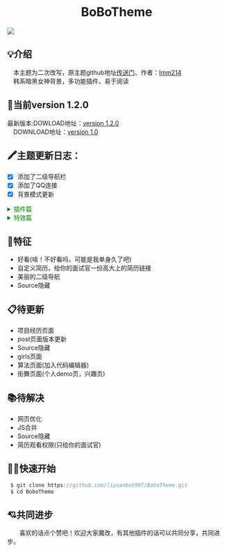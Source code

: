 <h1 align="center">BoBoTheme</h1>

<img align="center" src="https://picturestr.oss-cn-shanghai.aliyuncs.com/img/20200312152839.png">

## 💡介绍
&emsp;本主题为二次改写，原主题github地址[传送门](https://github.com/lmm214/gridea-theme-breek/)、作者：[Imm214](https://github.com/lmm214)<br/>
&emsp;韩系暗黑女神背景，多功能插件，易于阅读
## 🔫当前version 1.2.0
最新版本:DOWLOAD地址：[version 1.2.0](https://github.com/liyuanbo1997/BoboTheme/releases)<br/>
&ensp;&ensp;DOWNLOAD地址：[version 1.0](https://github.com/liyuanbo1997/BoboTheme/releases)
## 🖍主题更新日志：
- [X] 添加了二级导航栏
- [X] 添加了QQ连接
- [X] 背景模式更新

<details>
<summary style="color:green">插件篇</summary>
<p style="color:yellow">&emsp;live2d 看板娘</p>
<p>&emsp;时间运行显示</p>
<p>&emsp;二级导航链接更新</p>
<p>&emsp;个人简历模板</p>
</details>
<details>
<summary style="color:green">特效篇</summary>
   <p>&emsp;雪花特效</p>
   <p>&emsp;鼠标点击特效(还有更多的特效在页面类)</p>
</details>

## 🔞特征
+ 好看(啥！不好看吗，可能是我单身久了吧)
+ 自定义简历，给你的面试官一份高大上的简历链接
+ 美丽的二级导航
+ Source隐藏
## 📋待更新
+ 项目经历页面
+ post页面版本更新
+ Source隐藏
+ girls页面
+ 算法页面(加入代码编辑器)
+ 街舞页面(个人demo页，兴趣页)
## 📚待解决
 + 网页优化
 + JS合并
 + Source隐藏
 + 简历观看权限(只给你的面试官)
## 🏄‍♀快速开始
```java
 $ git clone https://github.com/liyuanbo1997/BoboTheme.git
 $ cd BoboTheme
```
## 💘共同进步
&emsp;&emsp;喜欢的话点个赞吧！欢迎大家魔改，有其他插件的话可以共同分享，共同进步。








